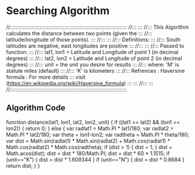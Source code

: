 # Searching Algorithm

//:::::::::::::::::::::::::::::::::::::::::::::::::::::::::::::::::::::::::::::::
//:::                                                                         :::
//:::  This Algorithm calculates the distance between two points (given the   :::
//:::  latitude/longitude of those points).                                   :::
//:::                                                                         :::
//:::  Definitions:                                                           :::
//:::    South latitudes are negative, east longitudes are positive           :::
//:::                                                                         :::
//:::  Passed to function:                                                    :::
//:::    lat1, lon1 = Latitude and Longitude of point 1 (in decimal degrees)  :::
//:::    lat2, lon2 = Latitude and Longitude of point 2 (in decimal degrees)  :::
//:::    unit = the unit you desire for results                               :::
//:::           where: 'M' is statute miles (default)                         :::
//:::                  'K' is kilometers                                      :::
//:::  Refrences : Haversine formula : For more details                       :::
                    visit (https://en.wikipedia.org/wiki/Haversine_formula)   :::                                                                                                    :::
//:::                                                                         :::
//:::::::::::::::::::::::::::::::::::::::::::::::::::::::::::::::::::::::::::::::


## Algorithm Code


function distance(lat1, lon1, lat2, lon2, unit) {
	if ((lat1 == lat2) && (lon1 == lon2)) {
		return 0;
	}
	else {
		var radlat1 = Math.PI * lat1/180;
		var radlat2 = Math.PI * lat2/180;
		var theta = lon1-lon2;
		var radtheta = Math.PI * theta/180;
		var dist = Math.sin(radlat1) * Math.sin(radlat2) + Math.cos(radlat1) * Math.cos(radlat2) * Math.cos(radtheta);
		if (dist > 1) {
			dist = 1;
		}
		dist = Math.acos(dist);
		dist = dist * 180/Math.PI;
		dist = dist * 60 * 1.1515;
		if (unit=="K") { dist = dist * 1.609344 }
		if (unit=="N") { dist = dist * 0.8684 }
		return dist;
	}
}